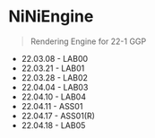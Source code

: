 # NiNiEngine
> Rendering Engine for 22-1 GGP
* 22.03.08 - LAB00
* 22.03.21 - LAB01
* 22.03.28 - LAB02
* 22.04.04 - LAB03
* 22.04.10 - LAB04
* 22.04.11 - ASS01
* 22.04.17 - ASS01(R)
* 22.04.18 - LAB05
